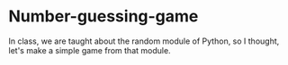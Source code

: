 # Number-guessing-game
In class, we are taught about the random module of Python, so I thought, let's make a simple game from that module.
